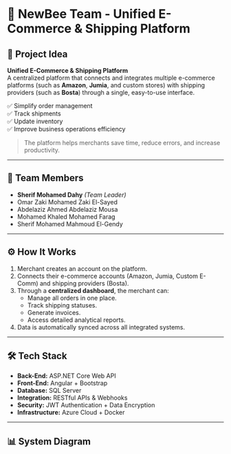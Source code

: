# 🐝 NewBee Team - Unified E-Commerce & Shipping Platform

## 📌 Project Idea
**Unified E-Commerce & Shipping Platform**  
A centralized platform that connects and integrates multiple e-commerce platforms (such as **Amazon**, **Jumia**, and custom stores) with shipping providers (such as **Bosta**) through a single, easy-to-use interface.

✅ Simplify order management  
✅ Track shipments  
✅ Update inventory  
✅ Improve business operations efficiency  

> The platform helps merchants save time, reduce errors, and increase productivity.

---

## 👥 Team Members
- **Sherif Mohamed Dahy** *(Team Leader)*  
- Omar Zaki Mohamed Zaki El-Sayed  
- Abdelaziz Ahmed Abdelaziz Mousa  
- Mohamed Khaled Mohamed Farag  
- Sherif Mohamed Mahmoud El-Gendy  

---

## ⚙️ How It Works
1. Merchant creates an account on the platform.  
2. Connects their e-commerce accounts (Amazon, Jumia, Custom E-Comm) and shipping providers (Bosta).  
3. Through a **centralized dashboard**, the merchant can:  
   - Manage all orders in one place.  
   - Track shipping statuses.  
   - Generate invoices.  
   - Access detailed analytical reports.  
4. Data is automatically synced across all integrated systems.  

---

## 🛠️ Tech Stack
- **Back-End:** ASP.NET Core Web API  
- **Front-End:** Angular + Bootstrap  
- **Database:** SQL Server  
- **Integration:** RESTful APIs & Webhooks  
- **Security:** JWT Authentication + Data Encryption  
- **Infrastructure:** Azure Cloud + Docker  

---

## 📊 System Diagram
